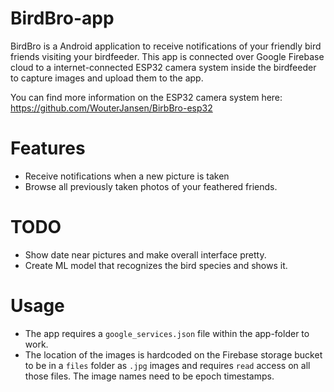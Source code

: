 
# BirdBro-app

BirdBro is a Android application to receive notifications of your friendly bird friends visiting your birdfeeder.
This app is connected over Google Firebase cloud to a internet-connected ESP32 camera system inside the birdfeeder to capture images and upload them to the app. 

You can find more information on the ESP32 camera system here: https://github.com/WouterJansen/BirbBro-esp32

#  Features

  - Receive notifications when a new picture is taken
  - Browse all previously taken photos of your feathered friends.


#  TODO

  - Show date near pictures and make overall interface pretty.
  - Create ML model that recognizes the bird species and shows it.
  
#  Usage

  - The app requires a `google_services.json` file within the app-folder to work. 
  - The location of the images is hardcoded on the Firebase storage bucket to be in a `files` folder as `.jpg` images and requires `read` access on all those files. The image names need to be epoch timestamps. 
